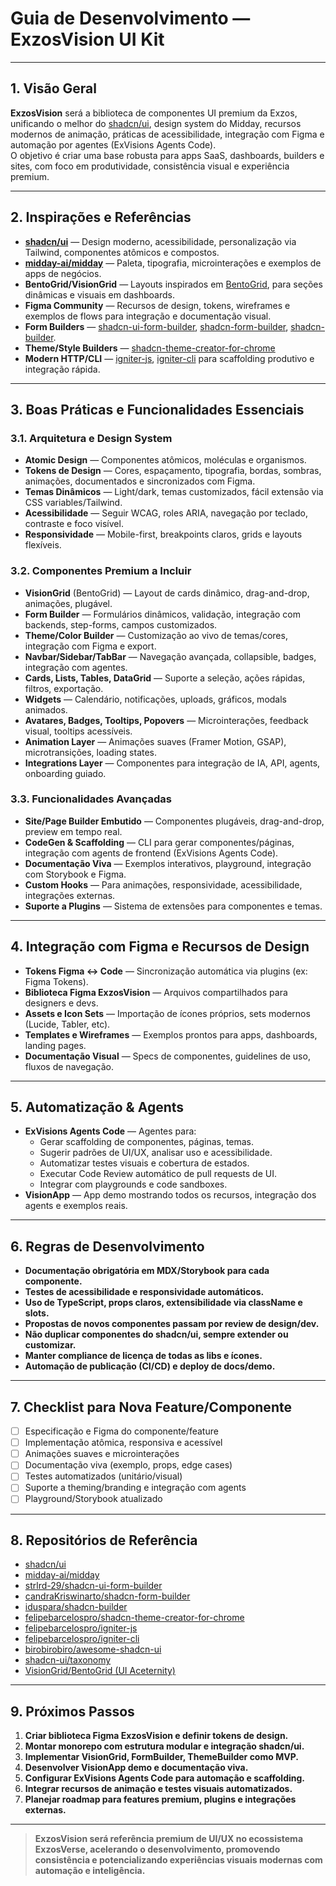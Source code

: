 # Guia de Desenvolvimento — ExzosVision UI Kit

---

## 1. Visão Geral

**ExzosVision** será a biblioteca de componentes UI premium da Exzos, unificando o melhor do [shadcn/ui](https://github.com/shadcn-ui/ui), design system do Midday, recursos modernos de animação, práticas de acessibilidade, integração com Figma e automação por agentes (ExVisions Agents Code).  
O objetivo é criar uma base robusta para apps SaaS, dashboards, builders e sites, com foco em produtividade, consistência visual e experiência premium.

---

## 2. Inspirações e Referências

- **[shadcn/ui](https://github.com/shadcn-ui/ui)** — Design moderno, acessibilidade, personalização via Tailwind, componentes atômicos e compostos.
- **[midday-ai/midday](https://github.com/midday-ai/midday)** — Paleta, tipografia, microinterações e exemplos de apps de negócios.
- **BentoGrid/VisionGrid** — Layouts inspirados em [BentoGrid](https://ui.aceternity.com/components/bento-grid), para seções dinâmicas e visuais em dashboards.
- **Figma Community** — Recursos de design, tokens, wireframes e exemplos de flows para integração e documentação visual.
- **Form Builders** — [shadcn-ui-form-builder](https://github.com/strlrd-29/shadcn-ui-form-builder), [shadcn-form-builder](https://github.com/candraKriswinarto/shadcn-form-builder), [shadcn-builder](https://github.com/iduspara/shadcn-builder).
- **Theme/Style Builders** — [shadcn-theme-creator-for-chrome](https://github.com/felipebarcelospro/shadcn-theme-creator-for-chrome)
- **Modern HTTP/CLI** — [igniter-js](https://github.com/felipebarcelospro/igniter-js), [igniter-cli](https://github.com/felipebarcelospro/igniter-cli) para scaffolding produtivo e integração rápida.

---

## 3. Boas Práticas e Funcionalidades Essenciais

### 3.1. Arquitetura e Design System

- **Atomic Design** — Componentes atômicos, moléculas e organismos.
- **Tokens de Design** — Cores, espaçamento, tipografia, bordas, sombras, animações, documentados e sincronizados com Figma.
- **Temas Dinâmicos** — Light/dark, temas customizados, fácil extensão via CSS variables/Tailwind.
- **Acessibilidade** — Seguir WCAG, roles ARIA, navegação por teclado, contraste e foco visível.
- **Responsividade** — Mobile-first, breakpoints claros, grids e layouts flexíveis.

### 3.2. Componentes Premium a Incluir

- **VisionGrid** (BentoGrid) — Layout de cards dinâmico, drag-and-drop, animações, plugável.
- **Form Builder** — Formulários dinâmicos, validação, integração com backends, step-forms, campos customizados.
- **Theme/Color Builder** — Customização ao vivo de temas/cores, integração com Figma e export.
- **Navbar/Sidebar/TabBar** — Navegação avançada, collapsible, badges, integração com agentes.
- **Cards, Lists, Tables, DataGrid** — Suporte a seleção, ações rápidas, filtros, exportação.
- **Widgets** — Calendário, notificações, uploads, gráficos, modals animados.
- **Avatares, Badges, Tooltips, Popovers** — Microinterações, feedback visual, tooltips acessíveis.
- **Animation Layer** — Animações suaves (Framer Motion, GSAP), microtransições, loading states.
- **Integrations Layer** — Componentes para integração de IA, API, agents, onboarding guiado.

### 3.3. Funcionalidades Avançadas

- **Site/Page Builder Embutido** — Componentes plugáveis, drag-and-drop, preview em tempo real.
- **CodeGen & Scaffolding** — CLI para gerar componentes/páginas, integração com agents de frontend (ExVisions Agents Code).
- **Documentação Viva** — Exemplos interativos, playground, integração com Storybook e Figma.
- **Custom Hooks** — Para animações, responsividade, acessibilidade, integrações externas.
- **Suporte a Plugins** — Sistema de extensões para componentes e temas.

---

## 4. Integração com Figma e Recursos de Design

- **Tokens Figma ↔️ Code** — Sincronização automática via plugins (ex: Figma Tokens).
- **Biblioteca Figma ExzosVision** — Arquivos compartilhados para designers e devs.
- **Assets e Icon Sets** — Importação de ícones próprios, sets modernos (Lucide, Tabler, etc).
- **Templates e Wireframes** — Exemplos prontos para apps, dashboards, landing pages.
- **Documentação Visual** — Specs de componentes, guidelines de uso, fluxos de navegação.

---

## 5. Automatização & Agents

- **ExVisions Agents Code** — Agentes para:
  - Gerar scaffolding de componentes, páginas, temas.
  - Sugerir padrões de UI/UX, analisar uso e acessibilidade.
  - Automatizar testes visuais e cobertura de estados.
  - Executar Code Review automático de pull requests de UI.
  - Integrar com playgrounds e code sandboxes.
- **VisionApp** — App demo mostrando todos os recursos, integração dos agents e exemplos reais.

---

## 6. Regras de Desenvolvimento

- **Documentação obrigatória em MDX/Storybook para cada componente.**
- **Testes de acessibilidade e responsividade automáticos.**
- **Uso de TypeScript, props claros, extensibilidade via className e slots.**
- **Propostas de novos componentes passam por review de design/dev.**
- **Não duplicar componentes do shadcn/ui, sempre extender ou customizar.**
- **Manter compliance de licença de todas as libs e ícones.**
- **Automação de publicação (CI/CD) e deploy de docs/demo.**

---

## 7. Checklist para Nova Feature/Componente

- [ ] Especificação e Figma do componente/feature
- [ ] Implementação atômica, responsiva e acessível
- [ ] Animações suaves e microinterações
- [ ] Documentação viva (exemplo, props, edge cases)
- [ ] Testes automatizados (unitário/visual)
- [ ] Suporte a theming/branding e integração com agents
- [ ] Playground/Storybook atualizado

---

## 8. Repositórios de Referência

- [shadcn/ui](https://github.com/shadcn-ui/ui)
- [midday-ai/midday](https://github.com/midday-ai/midday)
- [strlrd-29/shadcn-ui-form-builder](https://github.com/strlrd-29/shadcn-ui-form-builder)
- [candraKriswinarto/shadcn-form-builder](https://github.com/candraKriswinarto/shadcn-form-builder)
- [iduspara/shadcn-builder](https://github.com/iduspara/shadcn-builder)
- [felipebarcelospro/shadcn-theme-creator-for-chrome](https://github.com/felipebarcelospro/shadcn-theme-creator-for-chrome)
- [felipebarcelospro/igniter-js](https://github.com/felipebarcelospro/igniter-js)
- [felipebarcelospro/igniter-cli](https://github.com/felipebarcelospro/igniter-cli)
- [birobirobiro/awesome-shadcn-ui](https://github.com/birobirobiro/awesome-shadcn-ui)
- [shadcn-ui/taxonomy](https://github.com/shadcn-ui/taxonomy)
- [VisionGrid/BentoGrid (UI Aceternity)](https://ui.aceternity.com/components/bento-grid)

---

## 9. Próximos Passos

1. **Criar biblioteca Figma ExzosVision e definir tokens de design.**
2. **Montar monorepo com estrutura modular e integração shadcn/ui.**
3. **Implementar VisionGrid, FormBuilder, ThemeBuilder como MVP.**
4. **Desenvolver VisionApp demo e documentação viva.**
5. **Configurar ExVisions Agents Code para automação e scaffolding.**
6. **Integrar recursos de animação e testes visuais automatizados.**
7. **Planejar roadmap para features premium, plugins e integrações externas.**

---

> **ExzosVision será referência premium de UI/UX no ecossistema ExzosVerse, acelerando o desenvolvimento, promovendo consistência e potencializando experiências visuais modernas com automação e inteligência.**